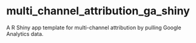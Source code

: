 # multi_channel_attribution_ga_shiny
A R Shiny app template for multi-channel attribution by pulling Google Analytics data.
